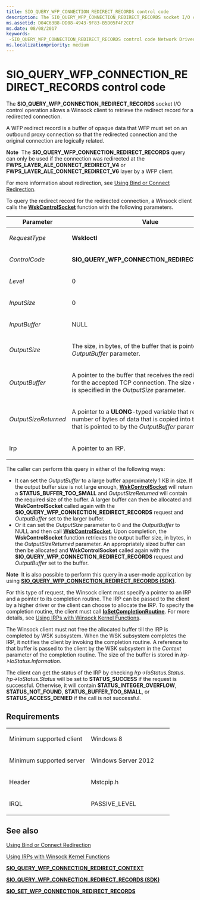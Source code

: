 ```yaml
---
title: SIO_QUERY_WFP_CONNECTION_REDIRECT_RECORDS control code
description: The SIO_QUERY_WFP_CONNECTION_REDIRECT_RECORDS socket I/O control operation allows a Winsock client to retrieve the redirect record for a redirected connection.
ms.assetid: D04C63B8-DD08-4943-9F83-B5D05F4F2CCF
ms.date: 08/08/2017
keywords: 
 -SIO_QUERY_WFP_CONNECTION_REDIRECT_RECORDS control code Network Drivers Starting with Windows Vista
ms.localizationpriority: medium
---
```


# SIO\_QUERY\_WFP\_CONNECTION\_REDIRECT\_RECORDS control code


The **SIO\_QUERY\_WFP\_CONNECTION\_REDIRECT\_RECORDS** socket I/O control operation allows a Winsock client to retrieve the redirect record for a redirected connection.

A WFP redirect record is a buffer of opaque data that WFP must set on an outbound proxy connection so that the redirected connection and the original connection are logically related.

**Note**  The **SIO\_QUERY\_WFP\_CONNECTION\_REDIRECT\_RECORDS** query can only be used if the connection was redirected at the **FWPS\_LAYER\_ALE\_CONNECT\_REDIRECT\_V4** or **FWPS\_LAYER\_ALE\_CONNECT\_REDIRECT\_V6** layer by a WFP client.

 

For more information about redirection, see [Using Bind or Connect Redirection](https://docs.microsoft.com/windows-hardware/drivers/network/using-bind-or-connect-redirection).

To query the redirect record for the redirected connection, a Winsock client calls the [**WskControlSocket**](https://docs.microsoft.com/windows-hardware/drivers/ddi/content/wsk/nc-wsk-pfn_wsk_control_socket) function with the following parameters.

<table>
<colgroup>
<col width="50%" />
<col width="50%" />
</colgroup>
<thead>
<tr class="header">
<th>Parameter</th>
<th>Value</th>
</tr>
</thead>
<tbody>
<tr class="odd">
<td><p><em>RequestType</em></p></td>
<td><p><strong>WskIoctl</strong></p></td>
</tr>
<tr class="even">
<td><p><em>ControlCode</em></p></td>
<td><p><strong>SIO_QUERY_WFP_CONNECTION_REDIRECT_RECORDS</strong></p></td>
</tr>
<tr class="odd">
<td><p><em>Level</em></p></td>
<td><p>0</p></td>
</tr>
<tr class="even">
<td><p><em>InputSize</em></p></td>
<td><p>0</p></td>
</tr>
<tr class="odd">
<td><p><em>InputBuffer</em></p></td>
<td><p>NULL</p></td>
</tr>
<tr class="even">
<td><p><em>OutputSize</em></p></td>
<td><p>The size, in bytes, of the buffer that is pointed to by the <em>OutputBuffer</em> parameter.</p></td>
</tr>
<tr class="odd">
<td><p><em>OutputBuffer</em></p></td>
<td><p>A pointer to the buffer that receives the redirect record for the accepted TCP connection. The size of the buffer is specified in the <em>OutputSize</em> parameter.</p></td>
</tr>
<tr class="even">
<td><p><em>OutputSizeReturned</em></p></td>
<td><p>A pointer to a <strong>ULONG</strong>-typed variable that receives the number of bytes of data that is copied into the buffer that is pointed to by the <em>OutputBuffer</em> parameter.</p></td>
</tr>
<tr class="odd">
<td><p>Irp</p></td>
<td><p>A pointer to an IRP.</p></td>
</tr>
</tbody>
</table>

 

The caller can perform this query in either of the following ways:

-   It can set the *OutputBuffer* to a large buffer approximately 1 KB in size. If the output buffer size is not large enough, [**WskControlSocket**](https://docs.microsoft.com/windows-hardware/drivers/ddi/content/wsk/nc-wsk-pfn_wsk_control_socket) will return a **STATUS\_BUFFER\_TOO\_SMALL** and *OutputSizeReturned* will contain the required size of the buffer. A larger buffer can then be allocated and **WskControlSocket** called again with the **SIO\_QUERY\_WFP\_CONNECTION\_REDIRECT\_RECORDS** request and *OutputBuffer* set to the larger buffer.
-   Or it can set the *OutputSize* parameter to 0 and the *OutputBuffer* to NULL and then call [**WskControlSocket**](https://docs.microsoft.com/windows-hardware/drivers/ddi/content/wsk/nc-wsk-pfn_wsk_control_socket). Upon completion, the **WskControlSocket** function retrieves the output buffer size, in bytes, in the *OutputSizeReturned* parameter. An appropriately sized buffer can then be allocated and **WskControlSocket** called again with the **SIO\_QUERY\_WFP\_CONNECTION\_REDIRECT\_RECORDS** request and *OutputBuffer* set to the buffer.

**Note**  It is also possible to perform this query in a user-mode application by using [**SIO\_QUERY\_WFP\_CONNECTION\_REDIRECT\_RECORDS (SDK)**](https://docs.microsoft.com/previous-versions/windows/desktop/legacy/hh859713(v=vs.85)).

 

For this type of request, the Winsock client must specify a pointer to an IRP and a pointer to its completion routine. The IRP can be passed to the client by a higher driver or the client can choose to allocate the IRP. To specify the completion routine, the client must call [**IoSetCompletionRoutine**](https://docs.microsoft.com/windows-hardware/drivers/ddi/content/wdm/nf-wdm-iosetcompletionroutine). For more details, see [Using IRPs with Winsock Kernel Functions](https://docs.microsoft.com/windows-hardware/drivers/network/using-irps-with-winsock-kernel-functions).

The Winsock client must not free the allocated buffer till the IRP is completed by WSK subsystem. When the WSK subsystem completes the IRP, it notifies the client by invoking the completion routine. A reference to that buffer is passed to the client by the WSK subsystem in the *Context* parameter of the completion routine. The size of the buffer is stored in *Irp-&gt;IoStatus.Information*.

The client can get the status of the IRP by checking *Irp-&gt;IoStatus.Status*. *Irp-&gt;IoStatus.Status* will be set to **STATUS\_SUCCESS** if the request is successful. Otherwise, it will contain **STATUS\_INTEGER\_OVERFLOW**, **STATUS\_NOT\_FOUND**, **STATUS\_BUFFER\_TOO\_SMALL**, or **STATUS\_ACCESS\_DENIED** if the call is not successful.

Requirements
------------

<table>
<colgroup>
<col width="50%" />
<col width="50%" />
</colgroup>
<tbody>
<tr class="odd">
<td><p>Minimum supported client</p></td>
<td><p>Windows 8</p></td>
</tr>
<tr class="even">
<td><p>Minimum supported server</p></td>
<td><p>Windows Server 2012</p></td>
</tr>
<tr class="odd">
<td><p>Header</p></td>
<td>Mstcpip.h</td>
</tr>
<tr class="even">
<td><p>IRQL</p></td>
<td><p>PASSIVE_LEVEL</p></td>
</tr>
</tbody>
</table>

## See also


[Using Bind or Connect Redirection](https://docs.microsoft.com/windows-hardware/drivers/network/using-bind-or-connect-redirection)

[Using IRPs with Winsock Kernel Functions](https://docs.microsoft.com/windows-hardware/drivers/network/using-irps-with-winsock-kernel-functions)

[**SIO\_QUERY\_WFP\_CONNECTION\_REDIRECT\_CONTEXT**](sio-query-wfp-connection-redirect-context.md)

[**SIO\_QUERY\_WFP\_CONNECTION\_REDIRECT\_RECORDS (SDK)**](https://docs.microsoft.com/previous-versions/windows/desktop/legacy/hh859713(v=vs.85))

[**SIO\_SET\_WFP\_CONNECTION\_REDIRECT\_RECORDS**](sio-set-wfp-connection-redirect-records.md)

 

 




